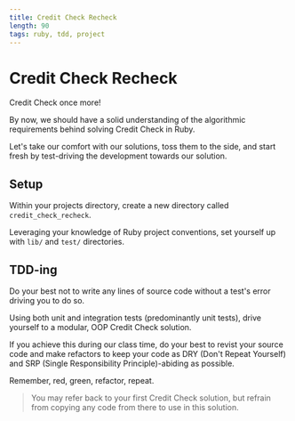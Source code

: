 ```yaml
---
title: Credit Check Recheck
length: 90
tags: ruby, tdd, project
---
```


# Credit Check Recheck

Credit Check once more!

By now, we should have a solid understanding of the algorithmic requirements behind solving Credit Check in Ruby.

Let's take our comfort with our solutions, toss them to the side, and start fresh by test-driving the development towards our solution.

## Setup

Within your projects directory, create a new directory called `credit_check_recheck`.

Leveraging your knowledge of Ruby project conventions, set yourself up with `lib/` and `test/` directories.

## TDD-ing

Do your best not to write any lines of source code without a test's error driving you to do so.

Using both unit and integration tests (predominantly unit tests), drive yourself to a modular, OOP Credit Check solution.

If you achieve this during our class time, do your best to revist your source code and make refactors to keep your code as DRY (Don't Repeat Yourself) and SRP (Single Responsibility Principle)-abiding as possible.

Remember, red, green, refactor, repeat.

> You may refer back to your first Credit Check solution, but refrain from copying any code from there to use in this solution. 
